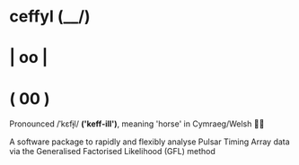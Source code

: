 # ceffyl (\__/)
#        | oo |
#        ( 00 )
Pronounced /ˈkɛfɨ̞l/ **('keff-ill')**, meaning 'horse' in Cymraeg/Welsh 🏴󠁧󠁢󠁷󠁬󠁳󠁿🐎

A software package to rapidly and flexibly analyse Pulsar Timing Array data via the Generalised Factorised Likelihood (GFL) method
